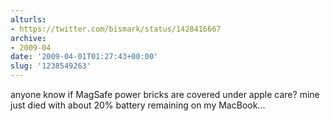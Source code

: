 ```yaml
---
alturls:
- https://twitter.com/bismark/status/1428416667
archive:
- 2009-04
date: '2009-04-01T01:27:43+00:00'
slug: '1238549263'
---
```


anyone know if MagSafe power bricks are covered under apple care? mine just died with about 20% battery remaining on my MacBook...

